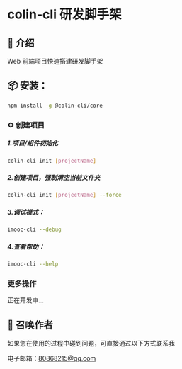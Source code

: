 # colin-cli 研发脚手架

## 🐶 介绍

Web 前端项目快速搭建研发脚手架

## 📦 安装：

```bash
npm install -g @colin-cli/core
```

### ⚙️ 创建项目

##### 1.项目/组件初始化

```bash
colin-cli init [projectName]
```

##### 2.创建项目，强制清空当前文件夹

```bash
colin-cli init [projectName] --force
```

##### 3.调试模式：

```bash
imooc-cli --debug
```

##### 4.查看帮助：

```bash
imooc-cli --help
```

### 更多操作

正在开发中...

## 📧 召唤作者

如果您在使用的过程中碰到问题，可直接通过以下方式联系我

电子邮箱：80868215@qq.com
